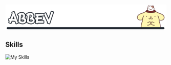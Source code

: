<img src="animated-cover-nodither.gif"/>

## Skills

<div style="display: flex; align-items: center;">
  <img src="https://skillicons.dev/icons?i=linux,c,java,ts,go,python,docker" alt="My Skills">
</div>




